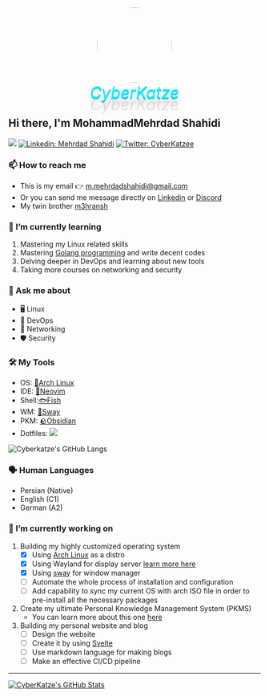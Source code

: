 <div align="center" style="">
<img src="img/ck.gif" width="150px" style="border-radius:50%;">
<div style="color:#08F6F8;font-size:2rem;font-style:italic;text-shadow: 0px 2px 0px #10b9f9,0px 14px 10px rgba(0,0,0,0.15),0px 24px 2px rgba(0,0,0,0.1),0px 24px 30px rgba(0,0,0,0.1);"> CyberKatze </div>
</div>

## Hi there, I'm MohammadMehrdad Shahidi 
[![](https://dcbadge.vercel.app/api/shield/599192629015609364)](https://discordapp.com/users/599192629015609364)
[![Linkedin: Mehrdad Shahidi](https://img.shields.io/badge/Mehrdad%20Shahidi-0077B5?style=for-the-badge&logo=linkedin&logoColor=white)](https://www.linkedin.com/in/mehrdad-shahidi/)
[![Twitter: CyberKatzee](https://img.shields.io/badge/cyberkatzee-1DA1F2?style=for-the-badge&logo=twitter&logoColor=white)](https://twitter.com/cyberkatzee)
### 📫 How to reach me
   - This is my email 👉 [m.mehrdadshahidi@gmail.com](mailto:m.mehrdadshahidi@gmail.com)
   - Or you can send me message directly on [Linkedin](https://www.linkedin.com/in/mehrdad-shahidi/) or [Discord](https://discordapp.com/users/599192629015609364/) 
   - My twin brother [m3hransh](https://github.com/m3hransh)
### 🌱 I’m currently learning
  1. Mastering my Linux related skills
  2. Mastering [Golang programming](https://go.dev/) and write decent codes
  3. Delving deeper in DevOps and learning about new tools
  4. Taking more courses on networking and security
### 💬 Ask me about
   - 🖥️ Linux 
   - 🔧 DevOps
   - 📡 Networking
   - 🛡️ Security
### 🛠️ My Tools
- OS: [🐧Arch Linux]()
- IDE: [💜Neovim]()
- Shell:[🐟Fish]()
- WM: [🌴Sway]()
- PKM: [🪨Obsidian](https://obsidian.md/)
- Dotfiles:  [![](https://img.shields.io/badge/Dotfiles-0D1117?logo=github&logoColor=white)](https://github.com/cyberkatze/dotfiles)

![Cyberkatze's GitHub Langs](https://github-readme-stats.vercel.app/api/top-langs/?username=cyberkatze&hide=javascript,jupyter%20notebook&langs_count=8&layout=compact&theme=radical)
### 🗣️ Human Languages
- Persian (Native)
- English (C1)
- German (A2)
### 🔭 I’m currently working on
1. Building my highly customized operating system
   - [x] Using [Arch Linux](https://archlinux.org/) as a distro
   - [x] Using Wayland for display server [learn more here](https://linuxiac.com/xorg-x11-wayland-linux-display-servers-and-protocols-explained/)
   - [x] Using [sway](https://swaywm.org/) for window manager
   - [ ] Automate the whole process of installation and configuration
   - [ ] Add capability to sync my current OS with arch ISO file in order to pre-install all the necessary packages
2. Create my ultimate Personal Knowledge Management System (PKMS)
   - You can learn more about this one [here](https://github.com/CyberKatze/obsidian-cyberkatze)
3. Building my personal website and blog 
   - [ ] Design the website
   - [ ] Create it by using [Svelte](https://svelte.dev/)
   - [ ] Use markdown language for making blogs
   - [ ] Make an effective CI/CD pipeline
---


[![CyberKatze's GitHub Stats](https://github-readme-stats.vercel.app/api?username=CyberKatze&hide=issues&count_private=true&show_icons=true&theme=radical)](https://github.com/vermakhushboo/github-readme-stats)
